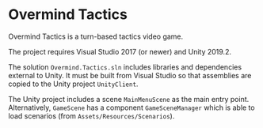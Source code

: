 # Overmind Tactics

Overmind Tactics is a turn-based tactics video game.

The project requires Visual Studio 2017 (or newer) and Unity 2019.2.

The solution `Overmind.Tactics.sln` includes libraries and dependencies external to Unity. It must be built from Visual Studio so that assemblies are copied to the Unity project `UnityClient`.

The Unity project includes a scene `MainMenuScene` as the main entry point.  
Alternatively, `GameScene` has a component `GameSceneManager` which is able to load scenarios (from `Assets/Resources/Scenarios`).

